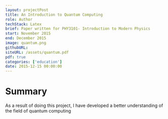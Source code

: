 ```yaml
---
layout: projectPost
title: An Introduction to Quantum Computing
role: Author
techStack: Latex
brief: Paper written for PHY3101- Introduction to Modern Physics
start: November 2015
end: December 2015
image: quantum.png
githubURL: 
siteURL: /assets/quantum.pdf
pdf: true
categories: ['education']
date: 2015-12-15 00:00:00
---
```

# Summary

As a result of doing this project, I have developed a better understanding of the field of quantum computing
